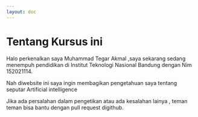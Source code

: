```yaml
---
layout: doc
---
```


# Tentang Kursus ini

Halo perkenalkan saya Muhammad Tegar Akmal ,saya sekarang sedang menempuh pendidikan di Institut Teknologi Nasional Bandung dengan Nim 152021114.

Nah diwebsite ini saya ingin membagikan pengetahuan saya tentang seputar Artificial intelligence

Jika ada persalahan dalam pengetikan atau ada kesalahan lainya , teman teman bisa bantu dengan pull request digithub.